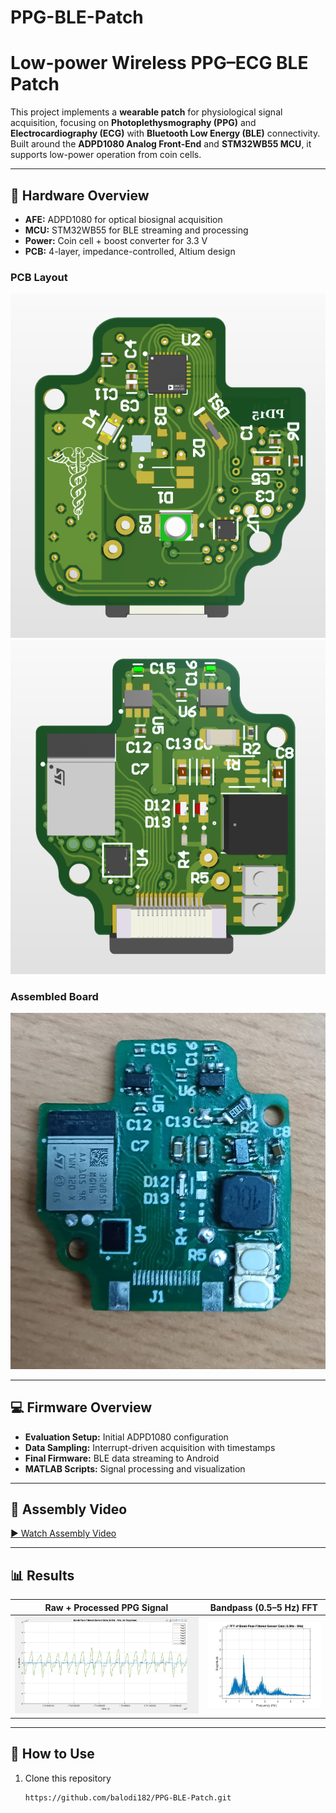 # PPG-BLE-Patch

# Low-power Wireless PPG–ECG BLE Patch

This project implements a **wearable patch** for physiological signal acquisition, focusing on **Photoplethysmography (PPG)** and **Electrocardiography (ECG)** with **Bluetooth Low Energy (BLE)** connectivity.  
Built around the **ADPD1080 Analog Front-End** and **STM32WB55 MCU**, it supports low-power operation from coin cells.

---

## 🔧 Hardware Overview
- **AFE:** ADPD1080 for optical biosignal acquisition  
- **MCU:** STM32WB55 for BLE streaming and processing  
- **Power:** Coin cell + boost converter for 3.3 V  
- **PCB:** 4-layer, impedance-controlled, Altium design  

### PCB Layout
![PCB Layout TOP](Images%20and%20Videos/PPGLEDside.png)
![PCB Layout Back](Images%20and%20Videos/PPGModuleSide.png)

### Assembled Board
![Assembled Board](Images%20and%20Videos/STMmodule.jpg)

---

## 💻 Firmware Overview
- **Evaluation Setup:** Initial ADPD1080 configuration  
- **Data Sampling:** Interrupt-driven acquisition with timestamps  
- **Final Firmware:** BLE data streaming to Android  
- **MATLAB Scripts:** Signal processing and visualization  

---

## 🎥 Assembly Video
[▶ Watch Assembly Video](Images%20and%20Videos/CompleteDesign.mp4)

---

## 📊 Results

| Raw + Processed PPG Signal | Bandpass (0.5–5 Hz) FFT |
|----------------------------|------------------------|
| ![PPG Raw](Results/Pre%20and%20Post%20Filtered%20SIgnal.jpg) | ![Bandpass](Results/FFT-Bandpass.jpg) |

---


## 🚀 How to Use
1. Clone this repository  
   ```bash
   https://github.com/balodi182/PPG-BLE-Patch.git
